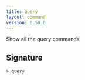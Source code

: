 ```yaml
---
title: query
layout: command
version: 0.59.0
---
```


Show all the query commands

## Signature

```> query ```


